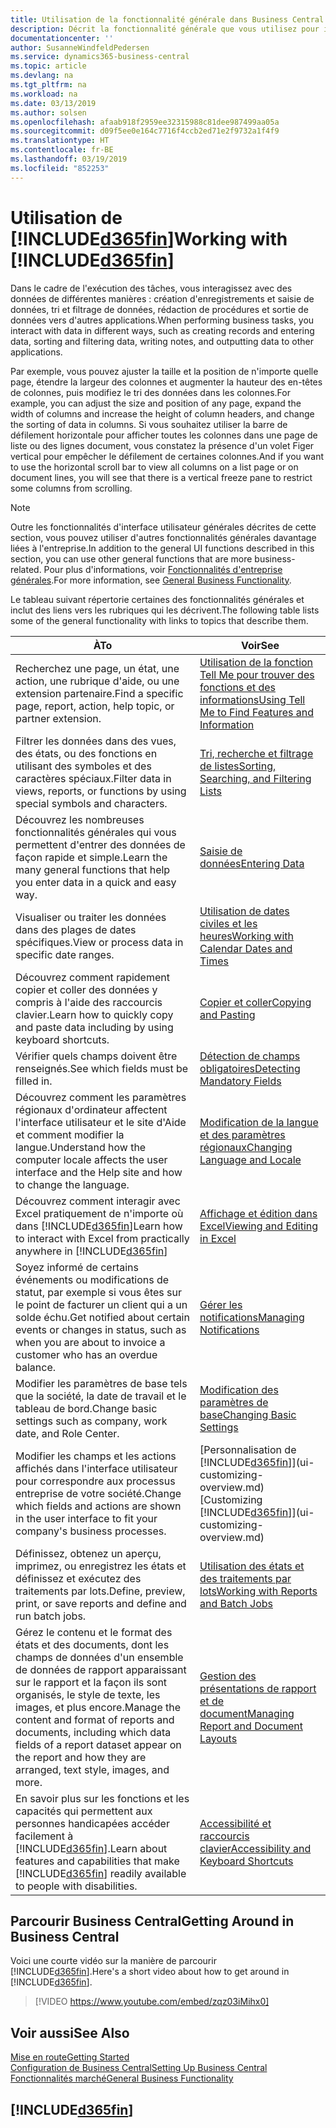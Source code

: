 ```yaml
---
title: Utilisation de la fonctionnalité générale dans Business Central | Microsoft Docs
description: Décrit la fonctionnalité générale que vous utilisez pour interagir avec des données dans Business Central, par exemple entrer les valeurs, trier les données, et modifier les vues.
documentationcenter: ''
author: SusanneWindfeldPedersen
ms.service: dynamics365-business-central
ms.topic: article
ms.devlang: na
ms.tgt_pltfrm: na
ms.workload: na
ms.date: 03/13/2019
ms.author: solsen
ms.openlocfilehash: afaab918f2959ee32315988c81dee987499aa05a
ms.sourcegitcommit: d09f5ee0e164c7716f4ccb2ed71e2f9732a1f4f9
ms.translationtype: HT
ms.contentlocale: fr-BE
ms.lasthandoff: 03/19/2019
ms.locfileid: "852253"
---
```

# <a name="working-with-included365finincludesd365finmdmd"></a><span data-ttu-id="fefcd-103">Utilisation de [!INCLUDE[d365fin](includes/d365fin_md.md)]</span><span class="sxs-lookup"><span data-stu-id="fefcd-103">Working with [!INCLUDE[d365fin](includes/d365fin_md.md)]</span></span>
<span data-ttu-id="fefcd-104">Dans le cadre de l'exécution des tâches, vous interagissez avec des données de différentes manières : création d'enregistrements et saisie de données, tri et filtrage de données, rédaction de procédures et sortie de données vers d'autres applications.</span><span class="sxs-lookup"><span data-stu-id="fefcd-104">When performing business tasks, you interact with data in different ways, such as creating records and entering data, sorting and filtering data, writing notes, and outputting data to other applications.</span></span>

<span data-ttu-id="fefcd-105">Par exemple, vous pouvez ajuster la taille et la position de n'importe quelle page, étendre la largeur des colonnes et augmenter la hauteur des en-têtes de colonnes, puis modifiez le tri des données dans les colonnes.</span><span class="sxs-lookup"><span data-stu-id="fefcd-105">For example, you can adjust the size and position of any page, expand the width of columns and increase the height of column headers, and change the sorting of data in columns.</span></span> <span data-ttu-id="fefcd-106">Si vous souhaitez utiliser la barre de défilement horizontale pour afficher toutes les colonnes dans une page de liste ou des lignes document, vous constatez la présence d'un volet Figer vertical pour empêcher le défilement de certaines colonnes.</span><span class="sxs-lookup"><span data-stu-id="fefcd-106">And if you want to use the horizontal scroll bar to view all columns on a list page or on document lines, you will see that there is a vertical freeze pane to restrict some columns from scrolling.</span></span>

> [!NOTE]
> <span data-ttu-id="fefcd-107">Outre les fonctionnalités d'interface utilisateur générales décrites de cette section, vous pouvez utiliser d'autres fonctionnalités générales davantage liées à l'entreprise.</span><span class="sxs-lookup"><span data-stu-id="fefcd-107">In addition to the general UI functions described in this section, you can use other general functions that are more business-related.</span></span> <span data-ttu-id="fefcd-108">Pour plus d'informations, voir [Fonctionnalités d'entreprise générales](ui-across-business-areas.md).</span><span class="sxs-lookup"><span data-stu-id="fefcd-108">For more information, see [General Business Functionality](ui-across-business-areas.md).</span></span>

<span data-ttu-id="fefcd-109">Le tableau suivant répertorie certaines des fonctionnalités générales et inclut des liens vers les rubriques qui les décrivent.</span><span class="sxs-lookup"><span data-stu-id="fefcd-109">The following table lists some of the general functionality with links to topics that describe them.</span></span>

| <span data-ttu-id="fefcd-110">À</span><span class="sxs-lookup"><span data-stu-id="fefcd-110">To</span></span> | <span data-ttu-id="fefcd-111">Voir</span><span class="sxs-lookup"><span data-stu-id="fefcd-111">See</span></span> |
| --- | --- |
| <span data-ttu-id="fefcd-112">Recherchez une page, un état, une action, une rubrique d'aide, ou une extension partenaire.</span><span class="sxs-lookup"><span data-stu-id="fefcd-112">Find a specific page, report, action, help topic, or partner extension.</span></span> |[<span data-ttu-id="fefcd-113">Utilisation de la fonction Tell Me pour trouver des fonctions et des informations</span><span class="sxs-lookup"><span data-stu-id="fefcd-113">Using Tell Me to Find Features and Information</span></span>](ui-search.md) |
| <span data-ttu-id="fefcd-114">Filtrer les données dans des vues, des états, ou des fonctions en utilisant des symboles et des caractères spéciaux.</span><span class="sxs-lookup"><span data-stu-id="fefcd-114">Filter data in views, reports, or functions by using special symbols and characters.</span></span> |[<span data-ttu-id="fefcd-115">Tri, recherche et filtrage de listes</span><span class="sxs-lookup"><span data-stu-id="fefcd-115">Sorting, Searching, and Filtering Lists</span></span>](ui-enter-criteria-filters.md) |
|<span data-ttu-id="fefcd-116">Découvrez les nombreuses fonctionnalités générales qui vous permettent d'entrer des données de façon rapide et simple.</span><span class="sxs-lookup"><span data-stu-id="fefcd-116">Learn the many general functions that help you enter data in a quick and easy way.</span></span>|[<span data-ttu-id="fefcd-117">Saisie de données</span><span class="sxs-lookup"><span data-stu-id="fefcd-117">Entering Data</span></span>](ui-enter-data.md)|
| <span data-ttu-id="fefcd-118">Visualiser ou traiter les données dans des plages de dates spécifiques.</span><span class="sxs-lookup"><span data-stu-id="fefcd-118">View or process data in specific date ranges.</span></span> |[<span data-ttu-id="fefcd-119">Utilisation de dates civiles et les heures</span><span class="sxs-lookup"><span data-stu-id="fefcd-119">Working with Calendar Dates and Times</span></span>](ui-enter-date-ranges.md) |
|<span data-ttu-id="fefcd-120">Découvrez comment rapidement copier et coller des données y compris à l'aide des raccourcis clavier.</span><span class="sxs-lookup"><span data-stu-id="fefcd-120">Learn how to quickly copy and paste data including by using keyboard shortcuts.</span></span>|[<span data-ttu-id="fefcd-121">Copier et coller</span><span class="sxs-lookup"><span data-stu-id="fefcd-121">Copying and Pasting</span></span>](ui-copy-paste.md)|
| <span data-ttu-id="fefcd-122">Vérifier quels champs doivent être renseignés.</span><span class="sxs-lookup"><span data-stu-id="fefcd-122">See which fields must be filled in.</span></span> |[<span data-ttu-id="fefcd-123">Détection de champs obligatoires</span><span class="sxs-lookup"><span data-stu-id="fefcd-123">Detecting Mandatory Fields</span></span>](ui-mandatory-fields.md) |
|<span data-ttu-id="fefcd-124">Découvrez comment les paramètres régionaux d'ordinateur affectent l'interface utilisateur et le site d'Aide et comment modifier la langue.</span><span class="sxs-lookup"><span data-stu-id="fefcd-124">Understand how the computer locale affects the user interface and the Help site and how to change the language.</span></span>|[<span data-ttu-id="fefcd-125">Modification de la langue et des paramètres régionaux</span><span class="sxs-lookup"><span data-stu-id="fefcd-125">Changing Language and Locale</span></span>](about-locale-language.md)|
|<span data-ttu-id="fefcd-126">Découvrez comment interagir avec Excel pratiquement de n'importe où dans [!INCLUDE[d365fin](includes/d365fin_md.md)]</span><span class="sxs-lookup"><span data-stu-id="fefcd-126">Learn how to interact with Excel from practically anywhere in [!INCLUDE[d365fin](includes/d365fin_md.md)]</span></span>|[<span data-ttu-id="fefcd-127">Affichage et édition dans Excel</span><span class="sxs-lookup"><span data-stu-id="fefcd-127">Viewing and Editing in Excel</span></span>](across-work-with-excel.md)|
|<span data-ttu-id="fefcd-128">Soyez informé de certains événements ou modifications de statut, par exemple si vous êtes sur le point de facturer un client qui a un solde échu.</span><span class="sxs-lookup"><span data-stu-id="fefcd-128">Get notified about certain events or changes in status, such as when you are about to invoice a customer who has an overdue balance.</span></span>|[<span data-ttu-id="fefcd-129">Gérer les notifications</span><span class="sxs-lookup"><span data-stu-id="fefcd-129">Managing Notifications</span></span>](ui-smart-notifications.md)|
| <span data-ttu-id="fefcd-130">Modifier les paramètres de base tels que la société, la date de travail et le tableau de bord.</span><span class="sxs-lookup"><span data-stu-id="fefcd-130">Change basic settings such as company, work date, and Role Center.</span></span> |[<span data-ttu-id="fefcd-131">Modification des paramètres de base</span><span class="sxs-lookup"><span data-stu-id="fefcd-131">Changing Basic Settings</span></span>](ui-change-basic-settings.md) |
| <span data-ttu-id="fefcd-132">Modifier les champs et les actions affichés dans l'interface utilisateur pour correspondre aux processus entreprise de votre société.</span><span class="sxs-lookup"><span data-stu-id="fefcd-132">Change which fields and actions are shown in the user interface to fit your company's business processes.</span></span> |<span data-ttu-id="fefcd-133">[Personnalisation de [!INCLUDE[d365fin](includes/d365fin_md.md)]](ui-customizing-overview.md)</span><span class="sxs-lookup"><span data-stu-id="fefcd-133">[Customizing [!INCLUDE[d365fin](includes/d365fin_md.md)]](ui-customizing-overview.md)</span></span> |
|<span data-ttu-id="fefcd-134">Définissez, obtenez un aperçu, imprimez, ou enregistrez les états et définissez et exécutez des traitements par lots.</span><span class="sxs-lookup"><span data-stu-id="fefcd-134">Define, preview, print, or save reports and define and run batch jobs.</span></span>|[<span data-ttu-id="fefcd-135">Utilisation des états et des traitements par lots</span><span class="sxs-lookup"><span data-stu-id="fefcd-135">Working with Reports and Batch Jobs</span></span>](ui-work-report.md)|
| <span data-ttu-id="fefcd-136">Gérez le contenu et le format des états et des documents, dont les champs de données d'un ensemble de données de rapport apparaissant sur le rapport et la façon ils sont organisés, le style de texte, les images, et plus encore.</span><span class="sxs-lookup"><span data-stu-id="fefcd-136">Manage the content and format of reports and documents, including which data fields of a report dataset appear on the report and how they are arranged, text style, images, and more.</span></span>|[<span data-ttu-id="fefcd-137">Gestion des présentations de rapport et de document</span><span class="sxs-lookup"><span data-stu-id="fefcd-137">Managing Report and Document Layouts</span></span>](ui-manage-report-layouts.md) |
|<span data-ttu-id="fefcd-138">En savoir plus sur les fonctions et les capacités qui permettent aux personnes handicapées accéder facilement à [!INCLUDE[d365fin](includes/d365fin_md.md)].</span><span class="sxs-lookup"><span data-stu-id="fefcd-138">Learn about features and capabilities that make [!INCLUDE[d365fin](includes/d365fin_md.md)] readily available to people with disabilities.</span></span>|[<span data-ttu-id="fefcd-139">Accessibilité et raccourcis clavier</span><span class="sxs-lookup"><span data-stu-id="fefcd-139">Accessibility and Keyboard Shortcuts</span></span>](ui-accessibility.md)|

## <a name="getting-around-in-business-central"></a><span data-ttu-id="fefcd-140">Parcourir Business Central</span><span class="sxs-lookup"><span data-stu-id="fefcd-140">Getting Around in Business Central</span></span>
<span data-ttu-id="fefcd-141">Voici une courte vidéo sur la manière de parcourir [!INCLUDE[d365fin](includes/d365fin_md.md)].</span><span class="sxs-lookup"><span data-stu-id="fefcd-141">Here's a short video about how to get around in [!INCLUDE[d365fin](includes/d365fin_md.md)].</span></span>

> [!VIDEO https://www.youtube.com/embed/zqz03iMihx0]

## <a name="see-also"></a><span data-ttu-id="fefcd-142">Voir aussi</span><span class="sxs-lookup"><span data-stu-id="fefcd-142">See Also</span></span>
[<span data-ttu-id="fefcd-143">Mise en route</span><span class="sxs-lookup"><span data-stu-id="fefcd-143">Getting Started</span></span>](product-get-started.md)  
[<span data-ttu-id="fefcd-144">Configuration de Business Central</span><span class="sxs-lookup"><span data-stu-id="fefcd-144">Setting Up Business Central</span></span>](setup.md)  
[<span data-ttu-id="fefcd-145">Fonctionnalités marché</span><span class="sxs-lookup"><span data-stu-id="fefcd-145">General Business Functionality</span></span>](ui-across-business-areas.md)  

## [!INCLUDE[d365fin](includes/free_trial_md.md)]  
